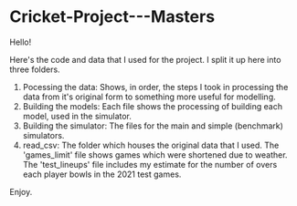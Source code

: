 # Cricket-Project---Masters

Hello!

Here's the code and data that I used for the project. I split it up here into three folders.

1. Pocessing the data: Shows, in order, the steps I took in processing the data from it's original form to something more useful for modelling.
2. Building the models: Each file shows the processing of building each model, used in the simulator.
3. Building the simulator: The files for the main and simple (benchmark) simulators.
4. read_csv: The folder which houses the original data that I used. The 'games_limit' file shows games which were shortened due to weather. The 'test_lineups' file includes my estimate for the number of overs each player bowls in the 2021 test games.

Enjoy.
